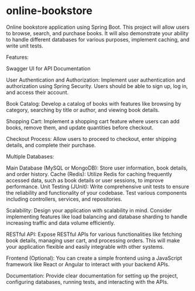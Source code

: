 # online-bookstore
Online bookstore application using Spring Boot. This project will allow users to browse, search, and purchase books. It will also demonstrate your ability to handle different databases for various purposes, implement caching, and write unit tests.

Features:

Swagger UI for API Documentation

User Authentication and Authorization: Implement user authentication and authorization using Spring Security. Users should be able to sign up, log in, and access their account.

Book Catalog: Develop a catalog of books with features like browsing by category, searching by title or author, and viewing book details.

Shopping Cart: Implement a shopping cart feature where users can add books, remove them, and update quantities before checkout.

Checkout Process: Allow users to proceed to checkout, enter shipping details, and complete their purchase.

Multiple Databases:

Main Database (MySQL or MongoDB): Store user information, book details, and order history.
Cache (Redis): Utilize Redis for caching frequently accessed data, such as book details or user sessions, to improve performance.
Unit Testing (JUnit): Write comprehensive unit tests to ensure the reliability and functionality of your codebase. Test various components including controllers, services, and repositories.

Scalability: Design your application with scalability in mind. Consider implementing features like load balancing and database sharding to handle increasing traffic and data volume efficiently.

RESTful API: Expose RESTful APIs for various functionalities like fetching book details, managing user cart, and processing orders. This will make your application flexible and easily integrable with other systems.

Frontend (Optional): You can create a simple frontend using a JavaScript framework like React or Angular to interact with your backend APIs.

Documentation: Provide clear documentation for setting up the project, configuring databases, running tests, and interacting with the APIs.


